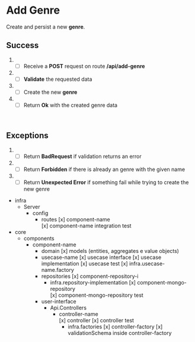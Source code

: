 # Add Genre

Create and persist a new **genre**.

## Success

1. - [ ] Receive a **POST** request on route **/api/add-genre**
2. - [ ] **Validate** the requested data
3. - [ ] Create the new **genre** 
4. - [ ] Return **Ok** with the created genre data
<br/>

## Exceptions

1. - [ ] Return **BadRequest** if validation returns an error
2. - [ ] Return **Forbidden** if there is already an genre with the given name 
3. - [ ] Return **Unexpected Error** if something fail while trying to create the new genre

- infra
  - Server
    - config
      - routes
        [x] component-name  
        [x] component-name integration test
- core
  - components
    - component-name
      - domain
        [x] models (entities, aggregates e value objects)        
      - usecase-name
        [x] usecase interface
        [x] usecase implementation
        [x] usecase test
        [x] infra.usecase-name.factory
      - repositories
        [x] component-repository-i
        - infra.repository-implementation
          [x] component-mongo-repository     
          [x] component-mongo-repository test     
      - user-interface
          - Api.Controllers
              - controller-name           
                    [x] controller
                    [x] controller test                    
                  - infra.factories
                    [x] controller-factory
                    [x] validationSchema inside controller-factory                     